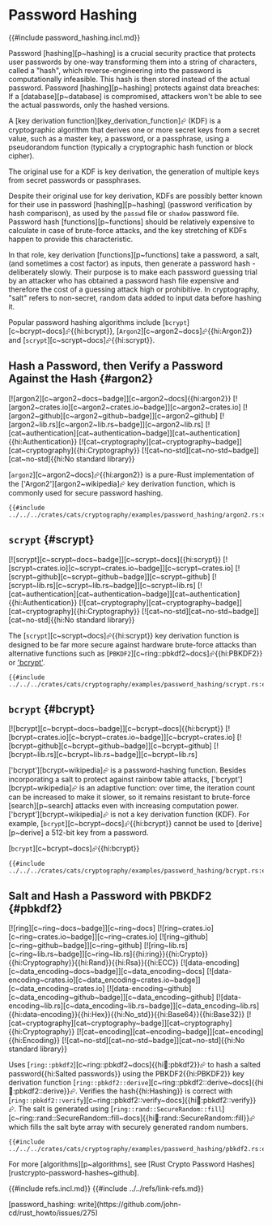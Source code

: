 # Password Hashing

{{#include password_hashing.incl.md}}

Password [hashing][p~hashing] is a crucial security practice that protects user passwords by one-way transforming them into a string of characters, called a "hash", which reverse-engineering into the password is computationally infeasible. This hash is then stored instead of the actual password. Password [hashing][p~hashing] protects against data breaches: If a [database][p~database] is compromised, attackers won't be able to see the actual passwords, only the hashed versions.

A [key derivation function][key_derivation_function]⮳ (KDF) is a cryptographic algorithm that derives one or more secret keys from a secret value, such as a master key, a password, or a passphrase, using a pseudorandom function (typically a cryptographic hash function or block cipher).

The original use for a KDF is key derivation, the generation of multiple keys from secret passwords or passphrases.

Despite their original use for key derivation, KDFs are possibly better known for their use in password [hashing][p~hashing] (password verification by hash comparison), as used by the `passwd` file or `shadow` password file. Password hash [functions][p~functions] should be relatively expensive to calculate in case of brute-force attacks, and the key stretching of KDFs happen to provide this characteristic.

In that role, key derivation [functions][p~functions] take a password, a salt, (and sometimes a cost factor) as inputs, then generate a password hash - deliberately slowly. Their purpose is to make each password guessing trial by an attacker who has obtained a password hash file expensive and therefore the cost of a guessing attack high or prohibitive. In cryptography, "salt" refers to non-secret, random data added to input data before hashing it.

Popular password hashing algorithms include [`bcrypt`][c~bcrypt~docs]⮳{{hi:bcrypt}}, [`Argon2`][c~argon2~docs]⮳{{hi:Argon2}} and [`scrypt`][c~scrypt~docs]⮳{{hi:scrypt}}.

## Hash a Password, then Verify a Password Against the Hash {#argon2}

[![argon2][c~argon2~docs~badge]][c~argon2~docs]{{hi:argon2}}
[![argon2~crates.io][c~argon2~crates.io~badge]][c~argon2~crates.io]
[![argon2~github][c~argon2~github~badge]][c~argon2~github]
[![argon2~lib.rs][c~argon2~lib.rs~badge]][c~argon2~lib.rs]
[![cat~authentication][cat~authentication~badge]][cat~authentication]{{hi:Authentication}}
[![cat~cryptography][cat~cryptography~badge]][cat~cryptography]{{hi:Cryptography}}
[![cat~no-std][cat~no-std~badge]][cat~no-std]{{hi:No standard library}}

[`argon2`][c~argon2~docs]⮳{{hi:argon2}} is a pure-Rust implementation of the ['Argon2'][argon2~wikipedia]⮳ key derivation function, which is commonly used for secure password hashing.

```rust,editable
{{#include ../../../crates/cats/cryptography/examples/password_hashing/argon2.rs:example}}
```

## `scrypt` {#scrypt}

[![scrypt][c~scrypt~docs~badge]][c~scrypt~docs]{{hi:scrypt}}
[![scrypt~crates.io][c~scrypt~crates.io~badge]][c~scrypt~crates.io]
[![scrypt~github][c~scrypt~github~badge]][c~scrypt~github]
[![scrypt~lib.rs][c~scrypt~lib.rs~badge]][c~scrypt~lib.rs]
[![cat~authentication][cat~authentication~badge]][cat~authentication]{{hi:Authentication}}
[![cat~cryptography][cat~cryptography~badge]][cat~cryptography]{{hi:Cryptography}}
[![cat~no-std][cat~no-std~badge]][cat~no-std]{{hi:No standard library}}

The [`scrypt`][c~scrypt~docs]⮳{{hi:scrypt}} key derivation function is designed to be far more secure against hardware brute-force attacks than alternative functions such as [`PBKDF2`][c~ring::pbkdf2~docs]⮳{{hi:PBKDF2}} or ['bcrypt'](#bcrypt).

```rust,editable
{{#include ../../../crates/cats/cryptography/examples/password_hashing/scrypt.rs:example}}
```

## `bcrypt` {#bcrypt}

[![bcrypt][c~bcrypt~docs~badge]][c~bcrypt~docs]{{hi:bcrypt}}
[![bcrypt~crates.io][c~bcrypt~crates.io~badge]][c~bcrypt~crates.io]
[![bcrypt~github][c~bcrypt~github~badge]][c~bcrypt~github]
[![bcrypt~lib.rs][c~bcrypt~lib.rs~badge]][c~bcrypt~lib.rs]

['bcrypt'][bcrypt~wikipedia]⮳ is a password-hashing function. Besides incorporating a salt to protect against rainbow table attacks, ['bcrypt'][bcrypt~wikipedia]⮳ is an adaptive function: over time, the iteration count can be increased to make it slower, so it remains resistant to brute-force [search][p~search] attacks even with increasing computation power. ['bcrypt'][bcrypt~wikipedia]⮳ is not a key derivation function (KDF). For example, [`bcrypt`][c~bcrypt~docs]⮳{{hi:bcrypt}} cannot be used to [derive][p~derive] a 512-bit key from a password.

[`bcrypt`][c~bcrypt~docs]⮳{{hi:bcrypt}}

```rust,editable
{{#include ../../../crates/cats/cryptography/examples/password_hashing/bcrypt.rs:example}}
```

## Salt and Hash a Password with PBKDF2 {#pbkdf2}

[![ring][c~ring~docs~badge]][c~ring~docs] [![ring~crates.io][c~ring~crates.io~badge]][c~ring~crates.io] [![ring~github][c~ring~github~badge]][c~ring~github] [![ring~lib.rs][c~ring~lib.rs~badge]][c~ring~lib.rs]{{hi:ring}}{{hi:Crypto}}{{hi:Cryptography}}{{hi:Rand}}{{hi:Rsa}}{{hi:ECC}} [![data-encoding][c~data_encoding~docs~badge]][c~data_encoding~docs] [![data-encoding~crates.io][c~data_encoding~crates.io~badge]][c~data_encoding~crates.io] [![data-encoding~github][c~data_encoding~github~badge]][c~data_encoding~github] [![data-encoding~lib.rs][c~data_encoding~lib.rs~badge]][c~data_encoding~lib.rs]{{hi:data-encoding}}{{hi:Hex}}{{hi:No_std}}{{hi:Base64}}{{hi:Base32}} [![cat~cryptography][cat~cryptography~badge]][cat~cryptography]{{hi:Cryptography}} [![cat~encoding][cat~encoding~badge]][cat~encoding]{{hi:Encoding}} [![cat~no-std][cat~no-std~badge]][cat~no-std]{{hi:No standard library}}

Uses [`ring::pbkdf2`][c~ring::pbkdf2~docs]{{hi:ring::pbkdf2}}⮳ to hash a salted password{{hi:Salted passwords}} using the PBKDF2{{hi:PBKDF2}} key derivation function [`ring::pbkdf2::derive`][c~ring::pbkdf2::derive~docs]{{hi:ring::pbkdf2::derive}}⮳.
Verifies the hash{{hi:Hashing}} is correct with [`ring::pbkdf2::verify`][c~ring::pbkdf2::verify~docs]{{hi:ring::pbkdf2::verify}}⮳.
The salt is generated using [`ring::rand::SecureRandom::fill`][c~ring::rand::SecureRandom::fill~docs]{{hi:ring::rand::SecureRandom::fill}}⮳ which fills the salt byte array with securely generated random numbers.

```rust,editable
{{#include ../../../crates/cats/cryptography/examples/password_hashing/pbkdf2.rs:example}}
```

For more [algorithms][p~algorithms], see [Rust Crypto Password Hashes][rustcrypto-password-hashes~github].

{{#include refs.incl.md}}
{{#include ../../refs/link-refs.md}}

<div class="hidden">
[password_hashing: write](https://github.com/john-cd/rust_howto/issues/275)
</div>
